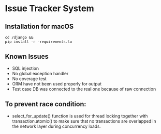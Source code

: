 # Issue Tracker System

## Installation for macOS

```macOS
cd /django && 
pip install -r -requirements.tx
```

## Known Issues
- SQL injection
- No global exception handler
- No coverage test
- ORM have not been used properly for output
- Test case DB was connected to the real one because of raw connection

## To prevent race condition: 
- select_for_update() function is used for thread locking together with transaction.atomic() to make sure that no transactions are overlapped in the network layer during concurrency loads.